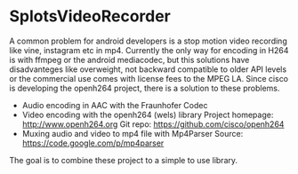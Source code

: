 SplotsVideoRecorder
===================
A common problem for android developers is a stop motion video recording like vine, instagram etc in mp4.
Currently the only way for encoding in H264 is with ffmpeg or the android mediacodec, but this solutions
have disadvanteges like overweight, not backward compatible to older API levels or the commercial use comes 
with license fees to the MPEG LA. Since cisco is developing the openh264 project, there is a solution to
these problems. 

- Audio encoding in AAC with the Fraunhofer Codec
- Video encoding with the openh264 (wels) library
  Project homepage: http://www.openh264.org
  Git repo: https://github.com/cisco/openh264
- Muxing audio and video to mp4 file with Mp4Parser
  Source: https://code.google.com/p/mp4parser
  
The goal is to combine these project to a simple to use library.
